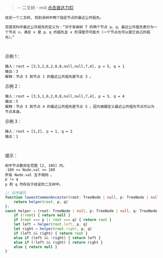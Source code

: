 > -- 二叉树 - mid
> [点击直达力扣](https://leetcode.cn/problems/lowest-common-ancestor-of-a-binary-tree/description/)
    
    给定一个二叉树, 找到该树中两个指定节点的最近公共祖先。
    
    百度百科中最近公共祖先的定义为：“对于有根树 T 的两个节点 p、q，最近公共祖先表示为一个节点 x，满足 x 是 p、q 的祖先且 x 的深度尽可能大（一个节点也可以是它自己的祖先）。”

 

示例 1：

    输入：root = [3,5,1,6,2,0,8,null,null,7,4], p = 5, q = 1
    输出：3
    解释：节点 5 和节点 1 的最近公共祖先是节点 3 。

示例 2：

    输入：root = [3,5,1,6,2,0,8,null,null,7,4], p = 5, q = 4
    输出：5
    解释：节点 5 和节点 4 的最近公共祖先是节点 5 。因为根据定义最近公共祖先节点可以为节点本身。

示例 3：
    
    输入：root = [1,2], p = 1, q = 2
    输出：1

 

提示：

    树中节点数目在范围 [2, 105] 内。
    -109 <= Node.val <= 109
    所有 Node.val 互不相同 。
    p != q
    p 和 q 均存在于给定的二叉树中。

```ts
// 后序遍历
function lowestCommonAncestor(root: TreeNode | null, p: TreeNode | null, q: TreeNode | null): TreeNode | null {
    return helper(root, p, q)
};
const helper = (root: TreeNode | null, p: TreeNode | null, q: TreeNode | null) => {
    if (!root) { return null }
    if (root === p || root === q) { return root }
    let left = helper(root.left, p, q)
    let right = helper(root.right, p, q)
    if (left && right) { return root }
    else if (left && !right) { return left }
    else if (!left && right) { return right }
    else { return null }
}
```